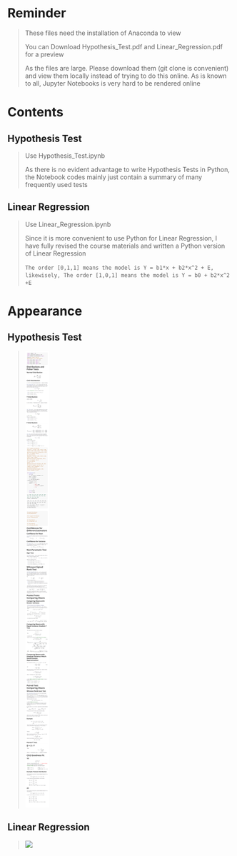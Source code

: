 # Reminder
> These files need the installation of Anaconda to view
> 
> You can Download Hypothesis_Test.pdf and Linear_Regression.pdf for a preview
>
> As the files are large. Please download them (git clone is convenient) and view them locally instead of trying to do this online. As is known to all, Jupyter Notebooks is very hard to be rendered online

# Contents

## Hypothesis Test
> Use Hypothesis_Test.ipynb
> 
> As there is no evident advantage to write Hypothesis Tests in Python, the Notebook codes mainly just contain a summary of many frequently used tests


## Linear Regression
> Use Linear_Regression.ipynb
> 
> Since it is more convenient to use Python for Linear Regression, I have fully revised the course materials and written a Python version of Linear Regression
> 
> ```The order [0,1,1] means the model is Y = b1*x + b2*x^2 + E, likewisely, The order [1,0,1] means the model is Y = b0 + b2*x^2 +E```




# Appearance

## Hypothesis Test
> ![](Hypothesis_Test.png)


## Linear Regression
> ![](Linear_Regression.png)
